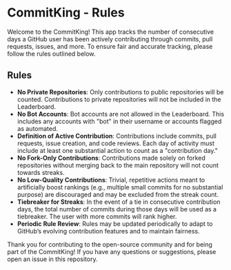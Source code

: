 # CommitKing - Rules

Welcome to the CommitKing! This app tracks the number of consecutive days a GitHub user has been actively contributing through commits, pull requests, issues, and more. To ensure fair and accurate tracking, please follow the rules outlined below.

## Rules

* **No Private Repositories**: Only contributions to public repositories will be counted. Contributions to private repositories will not be included in the Leaderboard.
* **No Bot Accounts**: Bot accounts are not allowed in the Leaderboard. This includes any accounts with "bot" in their username or accounts flagged as automated.
* **Definition of Active Contribution**: Contributions include commits, pull requests, issue creation, and code reviews. Each day of activity must include at least one substantial action to count as a "contribution day."
* **No Fork-Only Contributions**: Contributions made solely on forked repositories without merging back to the main repository will not count towards streaks.
* **No Low-Quality Contributions**: Trivial, repetitive actions meant to artificially boost rankings (e.g., multiple small commits for no substantial purpose) are discouraged and may be excluded from the streak count.
* **Tiebreaker for Streaks**: In the event of a tie in consecutive contribution days, the total number of commits during those days will be used as a tiebreaker. The user with more commits will rank higher.
* **Periodic Rule Review**: Rules may be updated periodically to adapt to GitHub’s evolving contribution features and to maintain fairness.

Thank you for contributing to the open-source community and for being part of the CommitKing! If you have any questions or suggestions, please open an issue in this repository.
